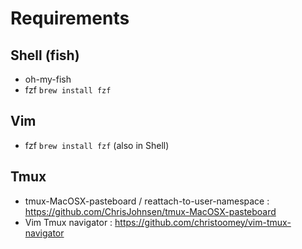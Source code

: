 # Requirements

## Shell (fish)
  - oh-my-fish
  - fzf `brew install fzf`

## Vim
  - fzf `brew install fzf` (also in Shell)

## Tmux
  - tmux-MacOSX-pasteboard / reattach-to-user-namespace : https://github.com/ChrisJohnsen/tmux-MacOSX-pasteboard
  - Vim Tmux navigator : https://github.com/christoomey/vim-tmux-navigator

